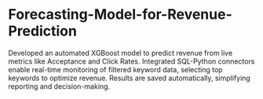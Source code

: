 # Forecasting-Model-for-Revenue-Prediction
Developed an automated XGBoost model to predict revenue from live metrics like Acceptance and Click Rates. Integrated SQL-Python connectors enable real-time monitoring of filtered keyword data, selecting top keywords to optimize revenue. Results are saved automatically, simplifying reporting and decision-making.
